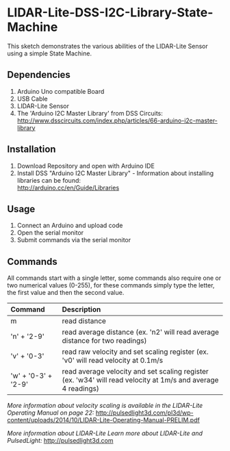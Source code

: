 LIDAR-Lite-DSS-I2C-Library-State-Machine
========================================

This sketch demonstrates the various abilities of the 
LIDAR-Lite Sensor using a simple State Machine. 


## Dependencies
1. Arduino Uno compatible Board
2. USB Cable
3. LIDAR-Lite Sensor
4. The 'Arduino I2C Master Library' from DSS Circuits: http://www.dsscircuits.com/index.php/articles/66-arduino-i2c-master-library

## Installation
1. Download Repository and open with Arduino IDE
2. Install DSS "Arduino I2C Master Library" - Information about installing libraries can be found:  
http://arduino.cc/en/Guide/Libraries

## Usage

1. Connect an Arduino and upload code
2. Open the serial monitor
3. Submit commands via the serial monitor

## Commands
All commands start with a single letter, some commands also require one or two numerical values (0-255), for these commands simply type the letter, the first value and then the second value. 

Command|Description
:---|:---
m | read distance
'n' + '2-9' | read average distance (ex. 'n2' will read average distance for two readings)
'v' + '0-3' | read raw velocity and set scaling register (ex. 'v0' will read velocity at 0.1m/s
'w' + '0-3' + '2-9'  | read average velocity and set scaling register (ex. 'w34' will read velocity at 1m/s and average 4 readings)

*More information about velocity scaling is available in the LIDAR-Lite Operating
Manual on page 22:*
http://pulsedlight3d.com/pl3d/wp-content/uploads/2014/10/LIDAR-Lite-Operating-Manual-PRELIM.pdf

*More information about LIDAR-Lite
Learn more about LIDAR-Lite and PulsedLight:*
http://pulsedlight3d.com
